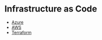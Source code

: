 # Infrastructure as Code

* [Azure](./azure/README.md)
* [AWS](./aws/README.md)
* [Terraform](./terraform/README.md)